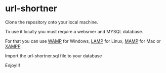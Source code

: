 # url-shortner

<p>Clone the repository onto your local machine.</p>
<p>To use it locally you must require a websrver and MYSQL database.</p>
<p>For that you can use <a href="http://www.wampserver.com/">WAMP</a> for Windows, <a href="https://bitnami.com/stack/lamp/installer">LAMP</a> for Linux, <a href="https://www.mamp.info/en/">MAMP</a> for Mac or <a href="https://www.apachefriends.org/index.html">XAMPP</a>.</p>
<p>Import the url-shortner.sql file to your database</p>
<p>Enjoy!!!</p>


